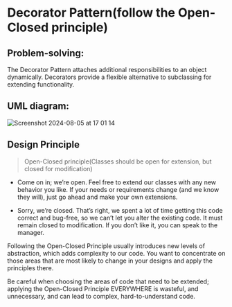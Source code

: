 # Decorator Pattern(follow the Open-Closed principle)
## Problem-solving:
The Decorator Pattern attaches additional responsibilities to an object dynamically. Decorators provide a flexible alternative to subclassing for extending functionality.
## UML diagram: 
![Screenshot 2024-08-05 at 17 01 14](https://github.com/user-attachments/assets/317b451e-ed23-4b4b-a1ac-b9ccb03cab7f)
## Design Principle
> Open-Closed principle(Classes should be open for extension, but closed for modification)

- Come on in; we’re open. Feel free to extend our classes with any new behavior you like. If your needs or requirements change (and we know they will), just go ahead and make your own extensions.

- Sorry, we’re closed. That’s right, we spent a lot of time getting this code correct and bug-free, so we can’t let you alter the existing code.
It must remain closed to modification. If you don’t like it, you can speak to the manager.

Following the Open-Closed Principle usually introduces new levels of abstraction, which adds complexity to our code.
You want to concentrate on those areas that are most likely to change in your designs and apply the principles there.

Be careful when choosing the areas of code that need to be extended; applying the
Open-Closed Principle EVERYWHERE is wasteful, and unnecessary, and can lead to complex, hard-to-understand code.




